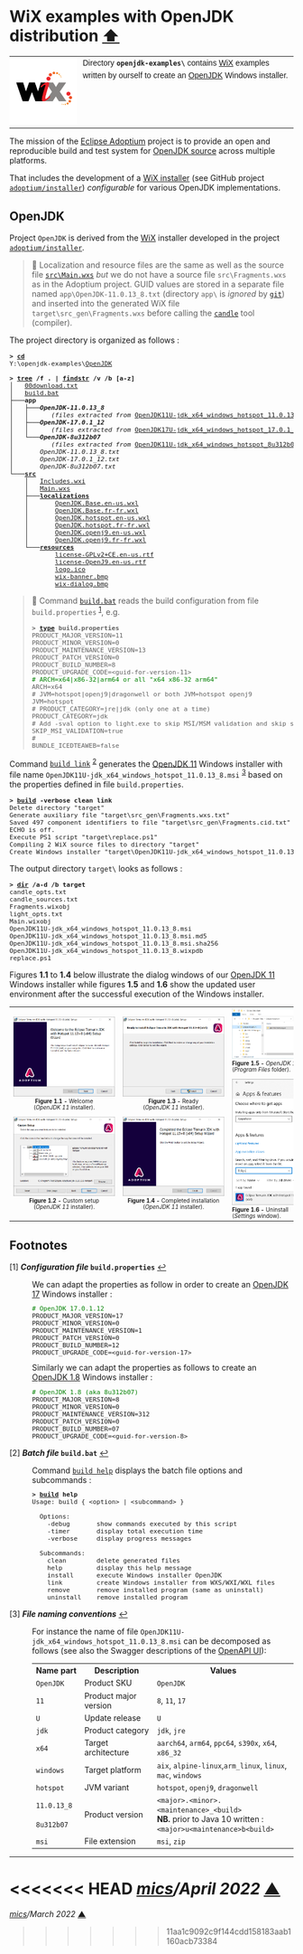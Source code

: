 # <span id="top">WiX examples with OpenJDK distribution</span> <span style="size:30%;"><a href="../README.md">⬆</a></span>

<table style="font-family:Helvetica,Arial;font-size:14px;line-height:1.6;">
  <tr>
  <td style="border:0;padding:0 10px 0 0;min-width:120px;">
    <a href="https://wixtoolset.org/" rel="external"><img style="border:0;width:120px;" src="../images/wixtoolset.png" alt="WiX Toolset" /></a>
  </td>
  <td style="border:0;padding:0;vertical-align:text-top;">
    Directory <strong><code>openjdk-examples\</code></strong> contains <a href="https://wixtoolset.org/" rel="external">WiX</a> examples written by ourself to create an <a href="https://www.scala-lang.org/" rel="external">OpenJDK</a> Windows installer.
  </td>
  </tr>
</table>

The mission of the [Eclipse Adoptium](https://projects.eclipse.org/projects/adoptium) project is to provide an open and reproducible build and test system for [OpenJDK source](https://github.com/openjdk/jdk) across multiple platforms.

That includes the development of a [WiX installer](https://github.com/adoptium/installer/tree/master/wix) (see GitHub project [`adoptium/installer`][adoptium_installer]) *configurable* for various OpenJDK implementations.

## <span id="openjdk">OpenJDK</span>

Project `OpenJDK` is derived from the [WiX][wix_toolset] installer developed in the project [`adoptium/installer`][adoptium_installer].

> **:mag_right:** Localization and resource files are the same as well as the source file [`src\Main.wxs`](./OpenJDK/src/Main.wxs) *but* we do not have a source file `src\Fragments.wxs` as in the Adoptium project. GUID values are stored in a separate file named `app\OpenJDK-11.0.13_8.txt` (directory `app\` is *ignored* by [`git`][git_cmd]) and inserted into the generated WiX file `target\src_gen\Fragments.wxs` before calling the [`candle`][wix_candle] tool (compiler).

The project directory is organized as follows :
<pre style="font-size:80%;">
<b>&gt; <a href="https://docs.microsoft.com/en-us/windows-server/administration/windows-commands/cd">cd</a></b>
Y:\openjdk-examples\<a href="./OpenJDK">OpenJDK</a>
&nbsp;
<b>&gt; <a href="https://docs.microsoft.com/en-us/windows-server/administration/windows-commands/tree">tree</a> /f . | <a href="https://docs.microsoft.com/en-us/windows-server/administration/windows-commands/findstr">findstr</a> /v /b [a-z]</b>
│   <a href="./OpenJDK/00download.txt">00download.txt</a>
│   <a href="./OpenJDK/build.bat">build.bat</a>
├───<b>app</b>
│   ├───<b><i>OpenJDK-11.0.13_8</i></b>
│   │      <i>(files extracted from</i> <a href="https://adoptium.net/archive.html?variant=openjdk11&jvmVariant=hotspot">OpenJDK11U-jdk_x64_windows_hotspot_11.0.13_8.zip</a><i>)</i>
│   ├───<b><i>OpenJDK-17.0.1_12</i></b>
│   │      <i>(files extracted from</i> <a href="https://adoptium.net/archive.html?variant=openjdk17&jvmVariant=hotspot">OpenJDK17U-jdk_x64_windows_hotspot_17.0.1_12.zip</a><i>)</i>
│   └───<b><i>OpenJDK-8u312b07</i></b>
│          <i>(files extracted from</i> <a href="https://adoptium.net/archive.html?variant=openjdk8&jvmVariant=hotspot">OpenJDK11U-jdk_x64_windows_hotspot_8u312b07.zip</a><i>)</i>
│       <i>OpenJDK-11.0.13_8.txt</i>
│       <i>OpenJDK-17.0.1_12.txt</i>
│       <i>OpenJDK-8u312b07.txt</i>
└───<a href="./OpenJDK/src/"><b>src</b></a>
    │   <a href="./OpenJDK/src/Includes.wxi">Includes.wxi</a>
    │   <a href="./OpenJDK/src/Main.wxs">Main.wxs</a>
    ├───<a href="./OpenJDK/src/localizations/"><b>localizations</b></a>
    │       <a href="./OpenJDK/src/localizations/OpenJDK.Base.en-us.wxl">OpenJDK.Base.en-us.wxl</a>
    │       <a href="./OpenJDK/src/localizations/OpenJDK.Base.fr-fr.wxl">OpenJDK.Base.fr-fr.wxl</a>
    │       <a href="./OpenJDK/src/localizations/OpenJDK.hotspot.en-us.wxl">OpenJDK.hotspot.en-us.wxl</a>
    │       <a href="./OpenJDK/src/localizations/OpenJDK.hotspot.fr-fr.wxl">OpenJDK.hotspot.fr-fr.wxl</a>
    │       <a href="./OpenJDK/src/localizations/OpenJDK.openj9.en-us.wxl">OpenJDK.openj9.en-us.wxl</a>
    │       <a href="./OpenJDK/src/localizations/OpenJDK.openj9.fr-fr.wxl">OpenJDK.openj9.fr-fr.wxl</a>
    └───<a href="./OpenJDK/src/resources/"><b>resources</b></a>
            <a href="./OpenJDK/src/resources/license-GPLv2+CE.en-us.rtf">license-GPLv2+CE.en-us.rtf</a>
            <a href="./OpenJDK/src/resources/license-OpenJ9.en-us.rtf">license-OpenJ9.en-us.rtf</a>
            <a href="./OpenJDK/src/resources/logo.ico">logo.ico</a>
            <a href="./OpenJDK/src/resources/wix-banner.bmp">wix-banner.bmp</a>
            <a href="./OpenJDK/src/resources/wix-dialog.bmp">wix-dialog.bmp</a>
</pre>

> **:mag_right:** Command [`build.bat`](./OpenJDK/build) reads the build configuration from file `build.properties` <sup id="anchor_01">[1](#footnote_01)</sup>, e.g.
> <pre style="font-size:80%;">
> <b>&gt; <a href="https://docs.microsoft.com/en-us/windows-server/administration/windows-commands/type">type</a> build.properties</b>
> PRODUCT_MAJOR_VERSION=11
> PRODUCT_MINOR_VERSION=0
> PRODUCT_MAINTENANCE_VERSION=13
> PRODUCT_PATCH_VERSION=0
> PRODUCT_BUILD_NUMBER=8
> PRODUCT_UPGRADE_CODE=&lt;guid-for-version-11&gt;
> <span style="color:green;"># ARCH=x64|x86-32|arm64 or all "x64 x86-32 arm64"</span>
> ARCH=x64
> # JVM=hotspot|openj9|dragonwell or both JVM=hotspot openj9
> JVM=hotspot
> # PRODUCT_CATEGORY=jre|jdk (only one at a time)
> PRODUCT_CATEGORY=jdk
> # Add -sval option to light.exe to skip MSI/MSM validation and skip smoke.exe )
> SKIP_MSI_VALIDATION=true
> #
> BUNDLE_ICEDTEAWEB=false
> </pre>

Command [`build link`](./OpenJDK/build.bat) <sup id="anchor_02">[2](#footnote_02)</sup> generates the [OpenJDK 11][adoptium_openjdk11] Windows installer with file name `OpenJDK11U-jdk_x64_windows_hotspot_11.0.13_8.msi` <sup id="anchor_03">[3](#footnote_03)</sup> based on the properties defined in file `build.properties`.

<pre style="font-size:80%;">
<b>&gt; <a href="./OpenJDK/build.bat">build</a> -verbose clean link</b>
Delete directory "target"
Generate auxiliary file "target\src_gen\Fragments.wxs.txt"
Saved 497 component identifiers to file "target\src_gen\Fragments.cid.txt"
ECHO is off.
Execute PS1 script "target\replace.ps1"
Compiling 2 WiX source files to directory "target"
Create Windows installer "target\OpenJDK11U-jdk_x64_windows_hotspot_11.0.13_8.msi"
</pre>

The output directory `target\` looks as follows :

<pre style="font-size:80%;">
<b>&gt; <a href="https://docs.microsoft.com/en-us/windows-server/administration/windows-commands/dir">dir</a> /a-d /b target</b>
candle_opts.txt
candle_sources.txt
Fragments.wixobj
light_opts.txt
Main.wixobj
OpenJDK11U-jdk_x64_windows_hotspot_11.0.13_8.msi
OpenJDK11U-jdk_x64_windows_hotspot_11.0.13_8.msi.md5
OpenJDK11U-jdk_x64_windows_hotspot_11.0.13_8.msi.sha256
OpenJDK11U-jdk_x64_windows_hotspot_11.0.13_8.wixpdb
replace.ps1
</pre>

Figures **1.1** to **1.4** below illustrate the dialog windows of our [OpenJDK 11][adoptium_openjdk11] Windows installer while figures **1.5** and **1.6** show the updated user environment after the successful execution of the Windows installer.

<table>
<tr>
<td style="text-align:center;">
  <a href="images/Temurin_OpenJDK11_Welcome.png"><img style="max-width:180px;" src="images/Temurin_OpenJDK11_Welcome.png" /></a>
  <div style="font-size:70%;">
  <b>Figure 1.1 -</b> Welcome<br>(<i>OpenJDK 11</i> installer).<br/>&nbsp;
  </div>
  <a href="images/Temurin_OpenJDK11_CustomSetup.png"><img style="max-width:180px;" src="images/Temurin_OpenJDK11_CustomSetup.png" /></a>
  <div style="font-size:70%;">
  <b>Figure 1.2 -</b> Custom setup<br>(<i>OpenJDK 11</i> installer).
  </div>
</td>
<td style="text-align:center;">
  <a href="images/Temurin_OpenJDK11_Ready.png"><img style="max-width:180px;" src="images/Temurin_OpenJDK11_Ready.png" /></a>
  <div style="font-size:70%;"><b>Figure 1.3 -</b> Ready<br>(<i>OpenJDK 11</i> installer).<br/>&nbsp;
  </div>
  <a href="images/Temurin_OpenJDK11_Completed.png"><img style="max-width:180px;" src="images/Temurin_OpenJDK11_Completed.png" /></a>
  <div style="font-size:70%;">
  <b>Figure 1.4 -</b> Completed installation<br/>(<i>OpenJDK 11</i> installer).
  </div>
</td>
<td>
  <a href="images/Temurin_OpenJDK11_ProgFiles.png"><img style="max-width:180px;" src="images/Temurin_OpenJDK11_ProgFiles.png" /></a>
  <div style="font-size:70%;">
  <b>Figure 1.5 -</b> <i>OpenJDK 11</i> directory<br/>(<i>Program&nbsp;Files</i> folder).<br/>&nbsp;
  </div>
  <a href="images/Temurin_OpenJDK11_Uninstall.png"><img style="max-width:180px;" src="images/Temurin_OpenJDK11_Uninstall.png" /></a>
  <div style="font-size:70%;">
  <b>Figure 1.6 -</b> Uninstall<br/>(<i>Settings</i> window).
  </div>
</td>
</tr>
</table>

## <span id="footnotes">Footnotes</span>

<span id="footnote_01">[1]</span> ***Configuration file* `build.properties`** [↩](#anchor_01)

<dl><dd>
We can adapt the properties as follow in order to create an <a href="https://adoptium.net/?variant=openjdk17&jvmVariant=hotspot">OpenJDK 17</a> Windows installer :
</dd>
<dd>
<pre style="font-size:80%;">
<span style="color:green;"># OpenJDK 17.0.1.12</span>
PRODUCT_MAJOR_VERSION=17
PRODUCT_MINOR_VERSION=0
PRODUCT_MAINTENANCE_VERSION=1
PRODUCT_PATCH_VERSION=0
PRODUCT_BUILD_NUMBER=12
PRODUCT_UPGRADE_CODE=&lt;guid-for-version-17&gt;
</pre>
</dd>
<dd>
Similarly we can adapt the properties as follows to create an <a href="https://adoptium.net/?variant=openjdk8&jvmVariant=hotspot">OpenJDK 1.8</a> Windows installer :
</dd>
<dd>
<pre style="font-size:80%;">
<span style="color:green;"># OpenJDK 1.8 (aka 8u312b07)</span>
PRODUCT_MAJOR_VERSION=8
PRODUCT_MINOR_VERSION=0
PRODUCT_MAINTENANCE_VERSION=312
PRODUCT_PATCH_VERSION=0
PRODUCT_BUILD_NUMBER=07
PRODUCT_UPGRADE_CODE=&lt;guid-for-version-8&gt;
</pre>
</dd></dl>

<span id="footnote_02">[2]</span> ***Batch file* `build.bat`** [↩](#anchor_02)

<dl><dd>
Command <a href="./OpenJDK/build.bat"><code>build help</code></a> displays the batch file options and subcommands :
</dd>
<dd>
<pre style="font-size:80%;">
<b>&gt; <a href="./OpenJDK/build.bat">build</a> help</b>
Usage: build { &lt;option&gt; | &lt;subcommand&gt; }
&nbsp;
  Options:
    -debug       show commands executed by this script
    -timer       display total execution time
    -verbose     display progress messages
&nbsp;
  Subcommands:
    clean        delete generated files
    help         display this help message
    install      execute Windows installer OpenJDK
    link         create Windows installer from WXS/WXI/WXL files
    remove       remove installed program (same as uninstall)
    uninstall    remove installed program
</pre>
</dd></dl>

<span id="footnote_03">[3]</span> ***File naming conventions*** [↩](#anchor_03)

<dl><dd>
For instance the name of file <code>OpenJDK11U-jdk_x64_windows_hotspot_11.0.13_8.msi</code> can be decomposed as follows (see also the Swagger descriptions of the <a href="https://api.adoptium.net/q/swagger-ui/#/Installer">OpenAPI UI</a>):
</dd>
<dd>
<table>
<tr>
   <th>Name&nbsp;part</th>
   <th>Description</th>
   <th>Values</th>
</tr>
<tr>
  <td><code>OpenJDK</code></td>
  <td>Product SKU</td>
  <td><code>OpenJDK</code></td>
</tr>
<tr>
  <td><code>11</code></td>
  <td>Product major version</td>
  <td><code>8</code>, <code>11</code>, <code>17</code></td>
</tr>
<tr>
  <td><code>U</code></td>
  <td>Update release</td>
  <td><code>U</code></td>
</tr>
<tr>
  <td><code>jdk</code></td>
  <td>Product category</td>
  <td><code>jdk</code>, <code>jre</code></td>
</tr>
<tr>
  <td><code>x64</code></td>
  <td>Target architecture</td>
  <td><code>aarch64</code>, <code>arm64</code>, <code>ppc64</code>, <code>s390x</code>, <code>x64</code>, <code>x86_32</code></td>
</tr>
<tr>
  <td><code>windows</code></td>
  <td>Target platform</td>
  <td><code>aix</code>, <code>alpine-linux</code>,<code>arm_linux</code>, <code>linux</code>, <code>mac</code>, <code>windows</code></td>
</tr>
<tr>
  <td><code>hotspot</code></td>
  <td>JVM variant</td>
  <td><code>hotspot</code>, <code>openj9</code>, <code>dragonwell</code></td>
</tr>
<tr>
  <td><code>11.0.13_8</code><br/>&nbsp;<br/><code>8u312b07</code></td>
  <td>Product&nbsp;version</td>
  <td><code>&lt;major&gt;.&lt;minor&gt;.&lt;maintenance&gt;_&lt;build&gt;</code><br/><b>NB.</b> prior to Java 10 written :<br/><code>&lt;major&gt;u&lt;maintenance&gt;b&lt;build&gt;</code></td>
</tr>
<tr>
  <td><code>msi</code></td>
  <td>File extension</td>
  <td><code>msi</code>, <code>zip</code></td>
</tr>
</table>
</dd></dl>

***

<<<<<<< HEAD
*[mics](https://lampwww.epfl.ch/~michelou/)/April 2022* [**&#9650;**](#top)
=======
*[mics](https://lampwww.epfl.ch/~michelou/)/March 2022* [**&#9650;**](#top)
>>>>>>> 11aa1c9092c9f144cdd158183aab1160acb73384
<span id="bottom">&nbsp;</span>

<!-- link refs -->

[adoptium_installer]: https://github.com/adoptium/installer
[adoptium_openjdk11]: https://adoptium.net/?variant=openjdk11&jvmVariant=hotspot
[adoptium_openjdk17]: https://adoptium.net/?variant=openjdk17&jvmVariant=hotspot
[adoptium_openjdk8]: https://adoptium.net/?variant=openjdk8&jvmVariant=hotspot
[git_cmd]: https://docs.gitlab.com/ee/gitlab-basics/start-using-git.html
[wix_candle]: https://wixtoolset.org/documentation/manual/v3/overview/candle.html
[wix_component]: https://wixtoolset.org/documentation/manual/v3/xsd/wix/component.html
[wix_heat]: https://wixtoolset.org/documentation/manual/v3/overview/heat.html
[wix_light]: https://wixtoolset.org/documentation/manual/v3/overview/light.html
[wix_toolset]: https://wixtoolset.org/
